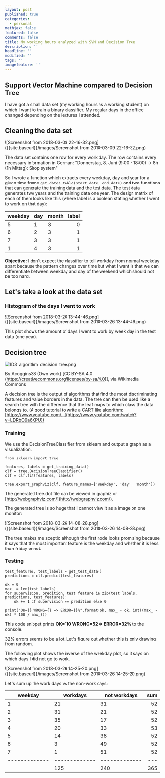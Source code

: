 ```yaml
---
layout: post
published: true
categories:
  - personal
mathjax: false
featured: false
comments: false
title: My working hours analyzed with SVM and Decision Tree
description: ''
headline: ''
modified: ''
tags: ''
imagefeature: ''
---
```

## Support Vector Machine compared to Decision Tree

I have got a small data set (my working hours as a working student) on which I want to train a binary classifier. My regular days in the office changed depending on the lectures I attended.

## Cleaning the data set

![Screenshot from 2018-03-09 22-16-32.png]({{site.baseurl}}/images/Screenshot from 2018-03-09 22-16-32.png)

The data set contains one row for every work day. The row contains every necessary information in German: 
"Donnerstag, 8. Juni (9:00 - 18:00) -> 8h (1h Mittag): Shop system"

So I wrote a function which extracts every weekday, day and year for a given time frame `get_dates_table(start_date, end_date)` and two functions that can generate the training data and the test data. The test data generates two years and the training data one year. The design matrix of each of them looks like this (where label is a boolean stating whether I went to work on that day):

<center>
  
| weekday       | day           | month | label |
| ------------- | ------------- | ----- | -----:|
| 5             | 1             | 3     | 0     |
| 6             | 2             | 3     | 1     |
| 7             | 3             | 3     | 1     |
| 1             | 4             | 3     | 1     |

</center>

**Objective:** I don't expect the classifier to tell workday from normal weekday apart because the pattern changes over time but what I want is that we can differentiate between weekday and day of the weekend which should not be too hard.

## Let's take a look at the data set

### Histogram of the days I went to work

![Screenshot from 2018-03-26 13-44-46.png]({{site.baseurl}}/images/Screenshot from 2018-03-26 13-44-46.png)

This plot shows the amount of days I went to work by week day in the test data (one year).

## Decision tree

![ID3_algorithm_decision_tree.png]({{site.baseurl}}/images/ID3_algorithm_decision_tree.png)

By Acoggins38 (Own work) [CC BY-SA 4.0 (https://creativecommons.org/licenses/by-sa/4.0)], via Wikimedia Commons

A decision tree is the output of algorithms that find the most discriminating features and value borders in the data. The tree can then be used like a search tree with the difference that the leaf maps to which class the data belongs to.
(A good tutorial to write a CART like algorithm: [https://www.youtube.com/...](https://www.youtube.com/watch?v=LDRbO9a6XPU))

### Training

We use the DecisionTreeClassifier from sklearn and output a graph as a visualization.

```
from sklearn import tree

features, labels = get_training_data()
clf = tree.DecisionTreeClassifier()
clf = clf.fit(features, labels)

tree.export_graphviz(clf, feature_names=['weekday', 'day', 'month'])
```

The generated tree.dot file can be viewed in graphiz or [http://webgraphviz.com/](http://webgraphviz.com/).

The generated tree is so huge that I cannot view it as a image on one monitor:

![Screenshot from 2018-03-26 14-08-28.png]({{site.baseurl}}/images/Screenshot from 2018-03-26 14-08-28.png)

The tree makes me sceptic although the first node looks promising because it says that the most important feature is the weekday and whether it is less than friday or not.

### Testing

```
test_features, test_labels = get_test_data()
predictions = clf.predict(test_features)

ok = 0
max_ = len(test_labels)
for supervision, predition, test_feature in zip(test_labels, predictions, test_features):
    ok += 1 if supervision == predition else 0

print("OK={} WRONG={} => ERROR={}%".format(ok, max_ - ok, int((max_ - ok) * 100 / max_)))  
```

This code snippet prints **OK=110 WRONG=52 => ERROR=32%** to the console.

32% errors seems to be a lot. Let's figure out whether this is only drawing from random.

The following plot shows the inverse of the weekday plot, so it says on which days I did not go to work.

![Screenshot from 2018-03-26 14-25-20.png]({{site.baseurl}}/images/Screenshot from 2018-03-26 14-25-20.png)

Let's sum up the work days vs the non-work days:

| weekday       | workdays      | not workdays  | sum |
| ------------- | ------------- | ------------- | ---:|
| 1             | 21            | 31            | 52  |
| 2             | 31            | 21            | 52  |
| 3             | 35            | 17            | 52  |
| 4             | 20            | 33            | 53  |
| 5             | 14            | 38            | 52  |
| 6             | 3             | 49            | 52  |
| 7             | 1             | 51            | 52  |
| ------------- | ------------- | ------------- | --- |
|               | 125           | 240           | 365 |




